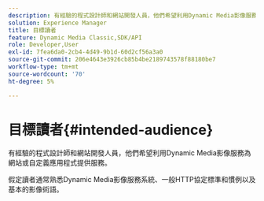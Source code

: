 ```yaml
---
description: 有經驗的程式設計師和網站開發人員，他們希望利用Dynamic Media影像服務為網站或自定義應用程式提供服務。
solution: Experience Manager
title: 目標讀者
feature: Dynamic Media Classic,SDK/API
role: Developer,User
exl-id: 7fea6da0-2cb4-4d49-9b1d-60d2cf56a3a0
source-git-commit: 206e4643e3926cb85b4be2189743578f88180be7
workflow-type: tm+mt
source-wordcount: '70'
ht-degree: 5%

---
```


# 目標讀者{#intended-audience}

有經驗的程式設計師和網站開發人員，他們希望利用Dynamic Media影像服務為網站或自定義應用程式提供服務。

假定讀者通常熟悉Dynamic Media影像服務系統、一般HTTP協定標準和慣例以及基本的影像術語。
